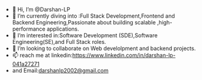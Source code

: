 - 👋 Hi, I’m @Darshan-LP
-  🌱 I’m currently diving into :Full Stack Development,Frontend and Backend Engineering,Passionate about building scalable ,high-performance applications.
- 👀 I’m interested in:Software Development (SDE),Software Engineering(SE),and Full Stack roles.
- 💞️ I’m looking to collaborate on Web develolpment and backend projects.
- 📫 reach me at linkedin:https://www.linkedin.com/in/darshan-lp-041a27271
- and Email:darshanlp2002@gmail.com


<!---
Darshan-LP/Darshan-LP is a ✨ special ✨ repository because its `README.md` (this file) appears on your GitHub profile.
You can click the Preview link to take a look at your changes.
--->
